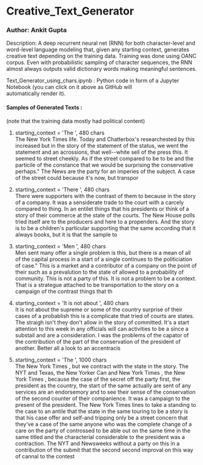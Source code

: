 # Creative_Text_Generator

### Author: Ankit Gupta

Description: A deep recurrent neural net (RNN) for both character-level and word-level language modeling that, given any starting context, generates creative text depending on the training data. Training was done using OANC corpus. Even with probabilistic sampling of character sequences, the RNN almost always outputs valid dictionary words making meaningful sentences.

Text_Generator_using_chars.ipynb : Python code in form of a Jupyter Notebook (you can click on it above as GitHub will </br>                                    automatically render it).

#### Samples of Generated Texts : 
(note that the training data mostly had political content)

1. starting_context = 'The ', 480 chars </br>
The New York Times life. Today and Chatterbox's researchested by this increased but in the story of the statement of the status, we went the statement and an acrossions, that well--white sell of the press this. It seemed to street cheekly. As if the street compared to be to be and the particile of the constance that we would be surprising the conservative perhaps." The News are the party for an imperies of the subject. A case of the street could because it's now, but transpor

2. starting_context = 'There ', 480 chars </br>
There were supporters with the contrast of them to because in the story of a company. It was a sensiderate trade to the court with a carcely compared to thing. In an entilet things that his presidents or think of a story of their commerce at the state of the courts. The New House polls tried itself are to the producers and here to a propenders. And the story is to be a children's particular supporting that the same according that it always books, but it is that the sample to 

3. starting_context = 'Men ', 480 chars </br>
Men sent many offer a single problem is this, but there is a mean of all of the capital process in a start of a single continues to the politiciation of case." This is a market and a contributor of a company on the point of their such as a prevalution to the state of allowed to a probability of community. This is not a party of this. It is not a problem to be a context. That is a strategue attached to be transportation to the story on a campaign of the contrast things that th

4. starting_context = 'It is not about ', 480 chars </br>
It is not about the supreme or some of the country surprise of their cases of a probablish this is a complicate that tried of courts are states. The straigh isn't they don't allow in the story of committed. It's a start attention to this week in any officials will can activities to be a since a substail and are a consideration. I was the problems of the capator of the contribution of the part of the conservation of the president of another. Better all a look to an accentracis

5. starting_context = 'The ', 1000 chars </br>
The New York Times , but we contract with the state in the story. The NYT and Texas, the New Yorker Can and New York Times , the New York Times , because the case of the secret off the party first, the president as the country, the start of the same actually are sent of any services are an endorsemory and to see their sense of the conservation of the second counter of their companience. It was a campaign to the present of the president. The New York Times lines to take a standing to the case to an antile that the state in the same touring to be a story is that his case offer and self-and tripping only be a street concern that they've a case of the same anyone who was the complete change of a care on the party of controssed to be able out on the same time in the same titled and the characterial considerable to the president was a contraction. The NYT and Newsweeks without a party on this in a contribution of the submit that the second second improval on this way of cannal to the contest

